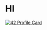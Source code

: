 # HI

[![42 Profile Card](https://1337-readme.vercel.app/api/profile?cursus=42cursus&dark=true&login=ederkaou)](https://www.linkedin.com/in/el-mehdi-derkaoui-4888b91a9/)
